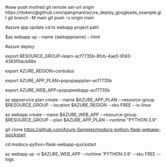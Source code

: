 #new push mothed
git remote set-url origin https://{token}@github.com/qiangmanl/azure_deploy_googleads_example.git 
git branch -M main
git push -u origin main

#azure app update
cd to webapp project path

$az webapp up --name {webappname} --html


#azure deploy

export RESOURCE_GROUP=learn-acf7735b-8fcb-4ae5-91d3-4383f0dcb68e

export AZURE_REGION=centralus

export AZURE_APP_PLAN=popupappplan-acf7735b

export AZURE_WEB_APP=popupwebapp-acf7735b

az appservice plan create --name $AZURE_APP_PLAN --resource-group $RESOURCE_GROUP --location $AZURE_REGION --sku FREE  --is-linux 

az webapp create --name $AZURE_WEB_APP --resource-group $RESOURCE_GROUP --plan $AZURE_APP_PLAN --runtime "PYTHON:3.9"

git clone https://github.com/Azure-Samples/msdocs-python-flask-webapp-quickstart
  
cd msdocs-python-flask-webapp-quickstart

az webapp up -n $AZURE_WEB_APP --runtime 'PYTHON:3.9' --sku FREE --logs

